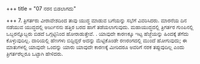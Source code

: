 +++
title = "07 ನರನ ಬಿಡಲಾಗದು"

+++
7. ತ್ರಿಗರ್ತರು ವೀರಾವೇಶದಿಂದ ತಾವು ಯುದ್ಧ ಮಾಡುವ ಬಗೆಯನ್ನು ಸಭೆಗೆ ವಿವರಿಸಿದರು. ಮಾರನೆಯ ದಿನ ನಡೆಯುವ ಯುದ್ಧದಲ್ಲಿ ಅರ್ಜುನನು ಹತ್ತಿರ ಬರದ ಹಾಗೆ ತಡೆಯಲಾಗುವುದು. ಮಹಾಯುದ್ಧದಲ್ಲಿ ತ್ರಿಗರ್ತರ ಗುಂಪಿನಲ್ಲಿ ಒಬ್ಬರನ್ನೊಬ್ಬರು ಬಿಡದೆ ಒಗ್ಗಟ್ಟಿನಿಂದ ಹೋರಾಡುತ್ತೇವೆ. . ಯಾವುದೇ ಕಾರಣಕ್ಕೂ ಇಟ್ಟ ಹೆಜ್ಜೆಯನ್ನು ಹಿಂದಕ್ಕೆ ತೆಗೆದು ಕೊಳ್ಳುವುದಿಲ್ಲ. ದಾರಿಯಲ್ಲಿ ಹೆಣಗಳು ಬಿದ್ದಿದ್ದರೆ ಅದನ್ನು ಮೆಟ್ಟಿಕೊಂಡೇ ರಣರಂಗದಲ್ಲಿ ಮುಂದೆ ಹೋಗುವುದು; ಈ ಮಾತುಗಳಲ್ಲಿ ಯಾವುದೇ ಒಂದನ್ನು ಯಾರು ಯಾವುದೇ ಕಾರಣಕ್ಕೆ ಮೀರಿದರೂ ಅವರಿಗೆ ನರಕ ತಪ್ಪುವುದಿಲ್ಲ ಎಂದು ತ್ರಿಗರ್ತರೆಲ್ಲರೂ ಒಟ್ಟಾಗಿ ಹೇಳಿದರು.